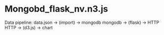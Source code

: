 # Mongobd_flask_nv.n3.js

Data pipeline:
data.json -> (import) -> mongodb
mongodb -> (flask) -> HTTP
HTTP -> (d3.js) -> chart
